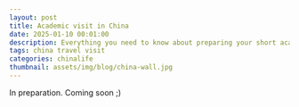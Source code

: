 ```yaml
---
layout: post
title: Academic visit in China
date: 2025-01-10 00:01:00
description: Everything you need to know about preparing your short academic visit in China
tags: china travel visit
categories: chinalife
thumbnail: assets/img/blog/china-wall.jpg
---
```


In preparation. Coming soon ;)

<!-- You are a senior or young researcher and have been invited by a peer to give a -->
<!-- talk in a Chinese institutes or universities, to give a class, to attend a -->
<!-- conference or a workshop? You wish to accept but wonder if you need to apply  -->
<!-- for a visa? And if so, what documents you need for the application? How to  -->
<!-- organize your trip? What you should know before going? How will you sustain  -->
<!-- yourself when you're there? Say no more, you are at the right place! -->
<!---->
<!-- First things first, if you are dealing with a renowned Chinese academic -->
<!-- institutes, you can sit back and relax, you are in good hands! They know their -->
<!-- business, you are not the first foreigner they invite and you won't be the  -->
<!-- last. Your Chinese peers will take it to heart to provide you with the best and -->
<!-- smoothest experience. In all fairness, you'll likely be provided with more -->
<!-- accurate instructions and information than this simple blog post. Yet, as I was -->
<!-- once in your exact situation, I might still be able to provide you with some  -->
<!-- good tips. -->
<!---->
<!-- ## Visa or not visa? -->
<!---->
<!-- Ultimately, if you read this post, you are likely not to hold a Chinese -->
<!-- passport or a Chinese residence permit. Hence, you need to check carefully what -->
<!-- are the rules that applied to you to enter the Chinese territory. -->
<!---->
<!---->
<!---->
<!---->
<!-- ## Arrival at the airport and immigration -->
<!---->
<!-- First time in China, you'll need to get your fingerprints done at one of the -->
<!-- counters in the airport at arrival. You cannot miss it, this is generally -->
<!-- located just before the immigration. -->
<!---->
<!-- youll also need to fill the yellow ticket distributed in the plane, or if not, -->
<!-- at the airport arrival. They'll ask you basic information such as: name, -->
<!-- passport number, visa number, or reason of stay. You'll have to present it  -->
<!---->
<!-- Tips, have a pen ready in your bag to fill the form, or might need to queue to -->
<!-- use the few and spare pens at the airport. -->
<!---->
<!-- https://ruqintravel.com/survival-guide/beijing-airport/ -->
<!---->
<!---->
<!---->
<!-- Don't be like me, have the address of your hotel noted somewhere prior getting -->
<!-- on the plane, and write it down on the paper. -->
<!---->
<!---->
<!---->
<!---->
<!-- Ces frais, qui peuvent être très élevés, ne pourront en aucun cas être pris en charge par l’ambassade ou les consulats généraux de France sur place. Faute de pouvoir justifier d’une couverture sociale, le voyageur s’expose au risque de ne pas avoir accès aux soins, y compris en cas d’urgence vitale. -->
<!---->
<!-- Il est également rappelé que l’usage, la détention et le trafic de stupéfiants de quelque nature que ce soit (cannabis inclus) sont sévèrement réprimés en Chine. La tolérance zéro est strictement appliquée. -->


































<!-- We are going -->
<!-- Tips -->
<!---->
<!---->
<!---->
<!---->
<!---->
<!-- Diseases -->
<!---->
<!-- From my experience, I have never been prescribed to take extra vaccines to travel -->
<!-- in big cities or touristic area.  -->





